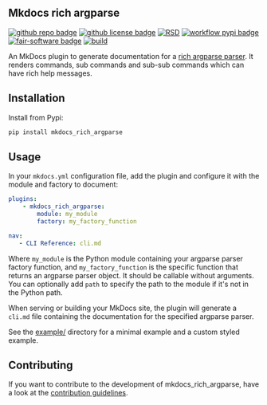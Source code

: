 ## Mkdocs rich argparse

<!-- TODO add to RSD and Pypi-->
<!-- TODO run howfairis -->
[![github repo badge](https://img.shields.io/badge/github-repo-000.svg?logo=github&labelColor=gray&color=blue)](https://github.com/i-VRESSE/mkdocs_rich_argparse)
[![github license badge](https://img.shields.io/github/license/i-VRESSE/mkdocs_rich_argparse)](https://github.com/i-VRESSE/mkdocs_rich_argparse)
[![RSD](https://img.shields.io/badge/rsd-mkdocs_rich_argparse-00a3e3.svg)](https://www.research-software.nl/software/mkdocs_rich_argparse)
[![workflow pypi badge](https://img.shields.io/pypi/v/mkdocs_rich_argparse.svg?colorB=blue)](https://pypi.python.org/project/mkdocs_rich_argparse/)
[![fair-software badge](https://img.shields.io/badge/fair--software.eu-%E2%97%8F%20%20%E2%97%8F%20%20%E2%97%8F%20%20%E2%97%8F%20%20%E2%97%8B-yellow)](https://fair-software.eu)
[![build](https://github.com/i-VRESSE/mkdocs_rich_argparse/actions/workflows/build.yml/badge.svg)](https://github.com/i-VRESSE/mkdocs_rich_argparse/actions/workflows/build.yml)

An MkDocs plugin to generate documentation for a [rich argparse parser](https://pypi.org/project/rich-argparse/).
It renders commands, sub commands and sub-sub commands which can have rich help messages.

## Installation

Install from Pypi:

```bash
pip install mkdocs_rich_argparse
```

## Usage

In your `mkdocs.yml` configuration file, add the plugin and configure it with the module and factory to document:

```yaml
plugins:
    - mkdocs_rich_argparse:
        module: my_module
        factory: my_factory_function

nav:
   - CLI Reference: cli.md
```

Where `my_module` is the Python module containing your argparse parser factory function, and `my_factory_function` is the specific function that returns an argparse parser object. It should be callable without arguments. You can optionally add `path` to specify the path to the module if it's not in the Python path.

When serving or building your MkDocs site, the plugin will generate a `cli.md` file containing the documentation for the specified argparse parser.

See the [example/](example/) directory for a minimal example and a custom styled example.

## Contributing

If you want to contribute to the development of mkdocs_rich_argparse,
have a look at the [contribution guidelines](CONTRIBUTING.md).
